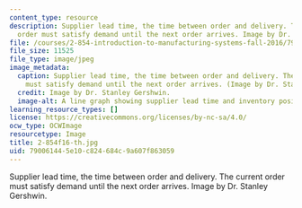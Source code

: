 ```yaml
---
content_type: resource
description: Supplier lead time, the time between order and delivery. The current
  order must satisfy demand until the next order arrives. Image by Dr. Stanley Gershwin.
file: /courses/2-854-introduction-to-manufacturing-systems-fall-2016/790061445e10c824684c9a607f863059_2-854f16-th.jpg
file_size: 11525
file_type: image/jpeg
image_metadata:
  caption: Supplier lead time, the time between order and delivery. The current order
    must satisfy demand until the next order arrives. (Image by Dr. Stanley Gershwin.)
  credit: Image by Dr. Stanley Gershwin.
  image-alt: A line graph showing supplier lead time and inventory position.
learning_resource_types: []
license: https://creativecommons.org/licenses/by-nc-sa/4.0/
ocw_type: OCWImage
resourcetype: Image
title: 2-854f16-th.jpg
uid: 79006144-5e10-c824-684c-9a607f863059
---
```

Supplier lead time, the time between order and delivery. The current order must satisfy demand until the next order arrives. Image by Dr. Stanley Gershwin.